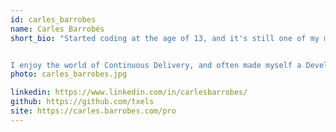 ```yaml
---
id: carles_barrobes
name: Carles Barrobés
short_bio: "Started coding at the age of 13, and it's still one of my most enjoyable activities. I've used a number of languages over the decades, but I tend to gravitate towards Python.


I enjoy the world of Continuous Delivery, and often made myself a Developer Enabler: helping building the capabilities, platforms, tools and processes to make team members better and faster at delivering quality software-powered solutions to users."
photo: carles_barrobes.jpg

linkedin: https://www.linkedin.com/in/carlesbarrobes/
github: https://github.com/txels
site: https://carles.barrobes.com/pro
---
```

